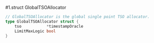 #1.struct GlobalTSOAllocator

```go
// GlobalTSOAllocator is the global single point TSO allocator.
type GlobalTSOAllocator struct {
	tso           *timestampOracle
	LimitMaxLogic bool
}
```